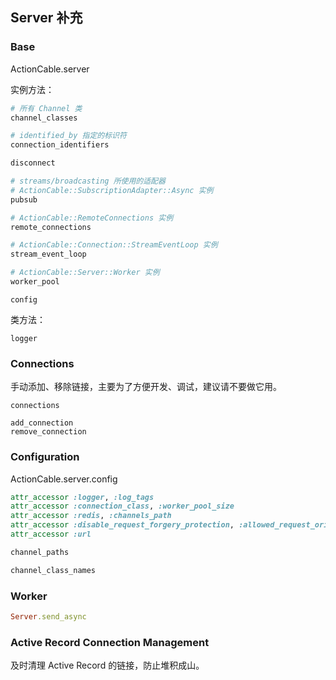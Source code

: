 ## Server 补充

### Base

ActionCable.server

实例方法：

```ruby
# 所有 Channel 类
channel_classes

# identified_by 指定的标识符
connection_identifiers

disconnect

# streams/broadcasting 所使用的适配器
# ActionCable::SubscriptionAdapter::Async 实例
pubsub

# ActionCable::RemoteConnections 实例
remote_connections

# ActionCable::Connection::StreamEventLoop 实例
stream_event_loop

# ActionCable::Server::Worker 实例
worker_pool
```

```
config
```

类方法：

```
logger
```

### Connections

手动添加、移除链接，主要为了方便开发、调试，建议请不要做它用。

```
connections

add_connection
remove_connection
```

### Configuration

ActionCable.server.config

```ruby
attr_accessor :logger, :log_tags
attr_accessor :connection_class, :worker_pool_size
attr_accessor :redis, :channels_path
attr_accessor :disable_request_forgery_protection, :allowed_request_origins
attr_accessor :url

channel_paths

channel_class_names
```

### Worker

```ruby
Server.send_async
```

### Active Record Connection Management

及时清理 Active Record 的链接，防止堆积成山。

